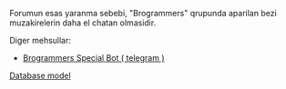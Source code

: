 Forumun esas yaranma sebebi, "Brogrammers" qrupunda aparilan bezi muzakirelerin daha el chatan olmasidir.

Diger mehsullar:
* [Brogrammers Special Bot ( telegram )](https://github.com/hamidsultanzadeh/brogrammers-special-bot)

[Database model](https://drive.google.com/file/d/1L4mY6Fj6wpFXj5-w11kDfbjlJwzZHIy5/view?usp=sharing)

